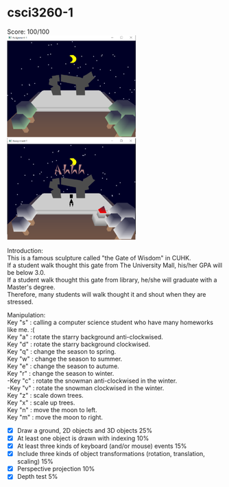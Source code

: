 # csci3260-1
Score: 100/100  
<img src="https://github.com/sinyiwsy/CSCI-3260-Assignment1/blob/master/3260-1.PNG" width="300" />
<img src="https://github.com/sinyiwsy/CSCI-3260-Assignment1/blob/master/3260-1-2.PNG" width="300" />

Introduction:  
	This is a famous sculpture called "the Gate of Wisdom" in CUHK.   
	If a student walk thought this gate from The University Mall, his/her GPA will be below 3.0.  
	If a student walk thought this gate from library, he/she will graduate with a Master's degree.  
	Therefore, many students will walk thought it and shout when they are stressed.   
  
Manipulation:  
	Key "s" : calling a computer science student who have many homeworks like me. :(  
	Key "a" : rotate the starry background anti-clockwised.  
	Key "d" : rotate the starry background clockwised.  
	Key "q" : change the season to spring.  
	Key "w" : change the season to summer.  
	Key "e" : change the season to autume.  
	Key "r" : change the season to winter.  
	-Key "c" : rotate the snowman anti-clockwised in the winter.  
	-Key "v" : rotate the snowman clockwised in the winter.  
	Key "z" : scale down trees.  
	Key "x" : scale up trees.  
	Key "n" : move the moon to left.  
	Key "m" : move the moon to right.  
  
- [x] Draw a ground, 2D objects and 3D objects 25%
- [x] At least one object is drawn with indexing 10%
- [x] At least three kinds of keyboard (and/or mouse) events 15%
- [x] Include three kinds of object transformations (rotation, translation, scaling) 15%
- [x] Perspective projection 10%
- [x] Depth test 5%
